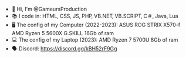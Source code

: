 <!--
- 👋 Hi, I’m @GameursProduction
- 👀 I’m interested in ...
- 🌱 I’m currently learning ...
- 💞️ I’m looking to collaborate on ...
- 📫 How to reach me ...


GameursProduction/GameursProduction is a ✨ special ✨ repository because its `README.md` (this file) appears on your GitHub profile.
You can click the Preview link to take a look at your changes.
--->
- 👋 Hi, I'm @GameursProduction
- 📚 I code in:
      HTML‚ CSS‚ JS‚ PHP‚ VB․NET‚ VB․SCRIPT‚ C＃‚ Java‚ Lua
- 🖥️ The config of my Computer (2022-2023):
      ASUS ROG STRIX X570-f
      AMD Ryzen 5 5600X
      G.SKILL 16Gb of ram
- 💻 The config of my Laptop (2023):
      AMD Ryzen 7 5700U
      8Gb of ram
- 🗣️ Discord: 
      https://discord.gg/kBH52rF9Gg
